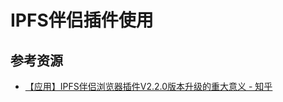 # IPFS伴侣插件使用

<!--ts-->


<!-- Created by https://github.com/ekalinin/github-markdown-toc -->
<!-- Added by: kuanhsiaokuo, at: Sat Jul  9 22:46:32 CST 2022 -->

<!--te-->

## 参考资源

- [【应用】IPFS伴侣浏览器插件V2.2.0版本升级的重大意义 - 知乎](https://zhuanlan.zhihu.com/p/35566466)